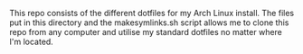 This repo consists of the different dotfiles for my Arch Linux install. The files put in this directory and the makesymlinks.sh script allows me to clone this repo from any computer and utilise my standard dotfiles no matter where I'm located. 
